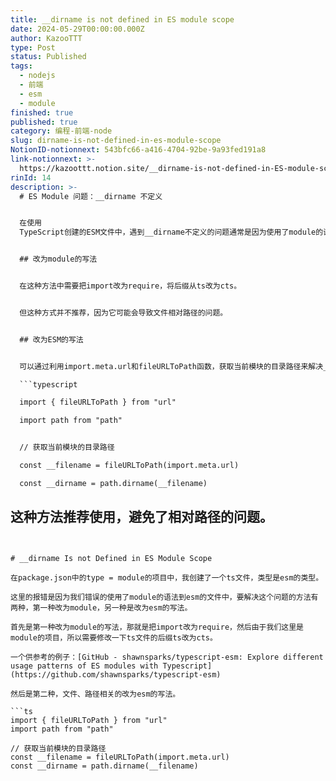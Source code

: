 ```yaml
---
title: __dirname is not defined in ES module scope
date: 2024-05-29T00:00:00.000Z
author: KazooTTT
type: Post
status: Published
tags:
  - nodejs
  - 前端
  - esm
  - module
finished: true
published: true
category: 编程-前端-node
slug: dirname-is-not-defined-in-es-module-scope
NotionID-notionnext: 543bfc66-a416-4704-92be-9a93fed191a8
link-notionnext: >-
  https://kazoottt.notion.site/__dirname-is-not-defined-in-ES-module-scope-543bfc66a416470492be9a93fed191a8
rinId: 14
description: >-
  # ES Module 问题：__dirname 不定义


  在使用
  TypeScript创建的ESM文件中，遇到__dirname不定义的问题通常是因为使用了module的语法，应该改为ESM的写法。两种解决方法分别是改为module的写法和改为ESM的写法。


  ## 改为module的写法


  在这种方法中需要把import改为require，将后缀从ts改为cts。


  但这种方式并不推荐，因为它可能会导致文件相对路径的问题。


  ## 改为ESM的写法


  可以通过利用import.meta.url和fileURLToPath函数，获取当前模块的目录路径来解决__dirname不定义的问题。

  ```typescript

  import { fileURLToPath } from "url"

  import path from "path"


  // 获取当前模块的目录路径

  const __filename = fileURLToPath(import.meta.url)

  const __dirname = path.dirname(__filename)

  ```

  这种方法推荐使用，避免了相对路径的问题。
---
```


# __dirname Is not Defined in ES Module Scope

在package.json中的type = module的项目中，我创建了一个ts文件，类型是esm的类型。

这里的报错是因为我们错误的使用了module的语法到esm的文件中，要解决这个问题的方法有两种，第一种改为module，另一种是改为esm的写法。

首先是第一种改为module的写法，那就是把import改为require，然后由于我们这里是module的项目，所以需要修改一下ts文件的后缀ts改为cts。

一个供参考的例子：[GitHub - shawnsparks/typescript-esm: Explore different usage patterns of ES modules with Typescript](https://github.com/shawnsparks/typescript-esm)

然后是第二种，文件、路径相关的改为esm的写法。

```ts
import { fileURLToPath } from "url"
import path from "path"

// 获取当前模块的目录路径
const __filename = fileURLToPath(import.meta.url)
const __dirname = path.dirname(__filename)
```
